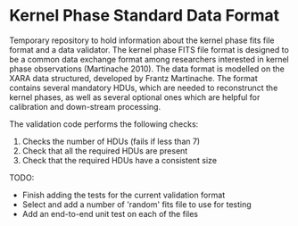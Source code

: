 # Kernel Phase Standard Data Format
Temporary repository to hold information about the kernel phase fits file format and a data validator. The kernel phase FITS file format is designed to be a common data exchange format among researchers interested in kernel phase observations (Martinache 2010). The data format is modelled on the XARA data structured, developed by Frantz Martinache. The format contains several mandatory HDUs, which are needed to reconstrunct the kernel phases, as well as several optional ones which are helpful for calibration and down-stream processing.

The validation code performs the following checks:
1. Checks the number of HDUs (fails if less than 7)
2. Check that all the required HDUs are present 
3. Check that the required HDUs have a consistent size 

TODO: 
- Finish adding the tests for the current validation format 
- Select and add a number of 'random' fits file to use for testing
- Add an end-to-end unit test on each of the files
